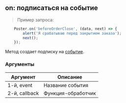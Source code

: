 ## on: подписаться на событие

> Пример запроса:

```javascript
	Poster.on('beforeOrderClose', (data, next) => {
		alert('Я срабатываю перед закрытием заказа');
		next();
	});
```

Метод создает подписку на [событие](/docs/v3/pos/events/index).

### Аргументы

Аргумент | Описание
-------- | --------
1-й, event | Название события
2-й, callback | Функция-обработчик
